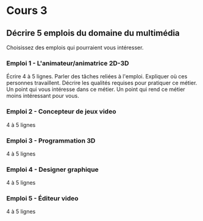 # Cours 3
## Décrire 5 emplois du domaine du multimédia
Choisissez des emplois qui pourraient vous intéresser. 

### Emploi 1 - L'animateur/animatrice 2D-3D
Écrire 4 à 5 lignes. Parler des tâches reliées à l'emploi. Expliquer où ces personnes travaillent. Décrire les qualités requises pour pratiquer ce métier. Un point qui vous intéresse dans ce métier. Un point qui rend ce métier moins intéressant pour vous.  

### Emploi 2 - Concepteur de jeux video
4 à 5 lignes

### Emploi 3 - Programmation 3D
4 à 5 lignes 

### Emploi 4 - Designer graphique
4 à 5 lignes

### Emploi 5 - Éditeur video
4 à 5 lignes

